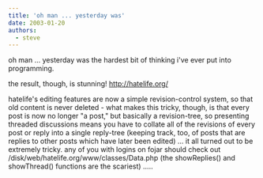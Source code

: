 ```yaml
---
title: 'oh man ... yesterday was'
date: 2003-01-20
authors:
  - steve
---
```


oh man ... yesterday was the hardest bit of thinking i've ever put into programming.

the result, though, is stunning! http://hatelife.org/

hatelife's editing features are now a simple revision-control system, so that old content is never deleted - what makes this tricky, though, is that every post is now no longer "a post," but basically a revision-tree, so presenting threaded discussions means you have to collate all of the revisions of every post or reply into a single reply-tree (keeping track, too, of posts that are replies to other posts which have later been edited) ... it all turned out to be extremely tricky. any of you with logins on fojar should check out /disk/web/hatelife.org/www/classes/Data.php (the showReplies() and showThread() functions are the scariest) .....
